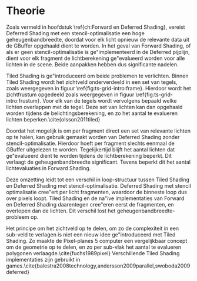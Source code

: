 # Theorie

Zoals vermeld in hoofdstuk \ref{ch:Forward en Deferred Shading}, vereist Deferred
Shading met een stencil-optimalisatie een hoge geheugenbandbreedte, doordat voor
elk licht opnieuw de relevante data uit de GBuffer opgehaald dient te worden.
In het geval van Forward Shading, of als er geen stencil-optimalisatie is 
ge\"implementeerd in de Deferred pijplijn, dient voor elk fragment de 
lichtberekening ge\"evalueerd worden voor alle lichten in de scene. Beide 
aanpakken hebben dus significante nadelen.

Tiled Shading is ge\"introduceerd om beide problemen te verlichten. Binnen Tiled
Shading wordt het zichtveld onderverdeeld in een set van tegels, zoals 
weergegeven in figuur \ref{fig:ts-grid-intro:frame}. Hierdoor wordt het 
zichtfrustum opgedeeld zoals weergegeven in figuur \ref{fig:ts-grid-intro:frustum}.
Voor elk van de tegels wordt vervolgens bepaald welke lichten overlappen met de
tegel. Deze set van lichten kan dan opgehaald worden tijdens de 
belichtingsberekening, en zo het aantal te evalueren lichten beperken.\cite{olsson2011tiled}

Doordat het mogelijk is om per fragment direct een set van relevante lichten op
te halen, kan gebruik gemaakt worden van Deferred Shading zonder 
stencil-optimalisatie. Hierdoor hoeft per fragment slechts eenmaal de GBuffer
uitgelezen te worden. Tegelijkertijd blijft het aantal lichten dat ge\"evalueerd
dient te worden tijdens de lichtberekening beperkt. Dit verlaagt de 
geheugenbandbreedte significant. Tevens beperkt dit het aantal lichtevaluaties
in Forward Shading.

Deze omzetting leidt tot een verschil in loop-structuur tussen Tiled Shading en
Deferred Shading met stencil-optimalisatie. Deferred Shading met stencil 
optimalisatie cree\"ert per licht fragmenten, waardoor de binneste loop dus
over pixels loopt. Tiled Shading en de na\"ive implementaties van Forward en 
Deferred Shading daarentegen cree\"eren eerst de fragmenten, en overlopen
dan de lichten. Dit verschil lost het geheugenbandbreedte-probleem op.

Het principe om het zichtveld op te delen, om zo de complexiteit in een sub-veld
te verlagen is niet een nieuw idee ge\"introduceerd met Tiled Shading. Zo 
maakte de Pixel-planes 5 computer een vergelijkbaar concept om de geometrie op 
te delen, en zo per sub-vlak het aantal te evalueren polygonen verlaagde.\cite{fuchs1989pixel}
Verschillende Tiled Shading implementaties zijn gebruikt in games.\cite{balestra2008technology,andersson2009parallel,swoboda2009deferred}

